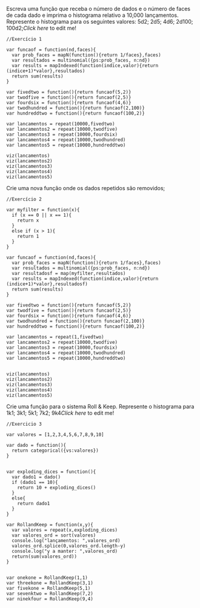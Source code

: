 Escreva uma função que receba o número de dados e o número de faces de cada dado e imprima o histograma relativo a 10,000 lançamentos. Represente o histograma para os seguintes valores: 5d2; 2d5; 4d6; 2d100; 100d2;*Click here* to edit me!

~~~~
//Exercício 1

var funcaof = function(nd,faces){
  var prob_faces = mapN(function(){return 1/faces},faces)
  var resultados = multinomial({ps:prob_faces, n:nd})
  var results = mapIndexed(function(indice,valor){return (indice+1)*valor},resultados)
  return sum(results)
}

var fivedtwo = function(){return funcaof(5,2)}
var twodfive = function(){return funcaof(2,5)}
var fourdsix = function(){return funcaof(4,6)}
var twodhundred = function(){return funcaof(2,100)}
var hundreddtwo = function(){return funcaof(100,2)}

var lancamentos = repeat(10000,fivedtwo)
var lancamentos2 = repeat(10000,twodfive)
var lancamentos3 = repeat(10000,fourdsix)
var lancamentos4 = repeat(10000,twodhundred)
var lancamentos5 = repeat(10000,hundreddtwo)

viz(lancamentos)
viz(lancamentos2)
viz(lancamentos3)
viz(lancamentos4)
viz(lancamentos5)
~~~~

Crie uma nova função onde os dados repetidos são removidos;

~~~~
//Exercício 2

var myfilter = function(x){
  if (x == 0 || x == 1){
    return x
  }
  else if (x > 1){
    return 1
  }
}

var funcaof = function(nd,faces){
  var prob_faces = mapN(function(){return 1/faces},faces)
  var resultados = multinomial({ps:prob_faces, n:nd})
  var resultadosf = map(myfilter,resultados)
  var results = mapIndexed(function(indice,valor){return (indice+1)*valor},resultadosf)
  return sum(results)
}

var fivedtwo = function(){return funcaof(5,2)}
var twodfive = function(){return funcaof(2,5)}
var fourdsix = function(){return funcaof(4,6)}
var twodhundred = function(){return funcaof(2,100)}
var hundreddtwo = function(){return funcaof(100,2)}

var lancamentos = repeat(1,fivedtwo)
var lancamentos2 = repeat(10000,twodfive)
var lancamentos3 = repeat(10000,fourdsix)
var lancamentos4 = repeat(10000,twodhundred)
var lancamentos5 = repeat(10000,hundreddtwo)


viz(lancamentos)
viz(lancamentos2)
viz(lancamentos3)
viz(lancamentos4)
viz(lancamentos5)
~~~~

Crie uma função para o sistema Roll & Keep. Represente o histograma para 1k1; 3k1; 5k1; 7k2; 9k4*Click here* to edit me!

~~~~
//Exercicio 3

var valores = [1,2,3,4,5,6,7,8,9,10]

var dado = function(){
  return categorical({vs:valores})
}


var exploding_dices = function(){
  var dado1 = dado()
  if (dado1 == 10){
    return 10 + exploding_dices()
  }
  else{
    return dado1
  }
}

var RollandKeep = function(x,y){
  var valores = repeat(x,exploding_dices)
  var valores_ord = sort(valores)
  console.log("lançamentos: ",valores_ord)
  valores_ord.splice(0,valores_ord.length-y)
  console.log("y a manter: ",valores_ord)
  return(sum(valores_ord))
}


var onekone = RollandKeep(1,1)
var threekone = RollandKeep(3,1)
var fivekone = RollandKeep(5,1)
var sevenktwo = RollandKeep(7,2)
var ninekfour = RollandKeep(9,4)
~~~~